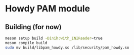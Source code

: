 # Howdy PAM module

## Building (for now)

```sh
meson setup build -Dinih:with_INIReader=true
meson compile build
sudo mv build/libpam_howdy.so /lib/security/pam_howdy.so
```
